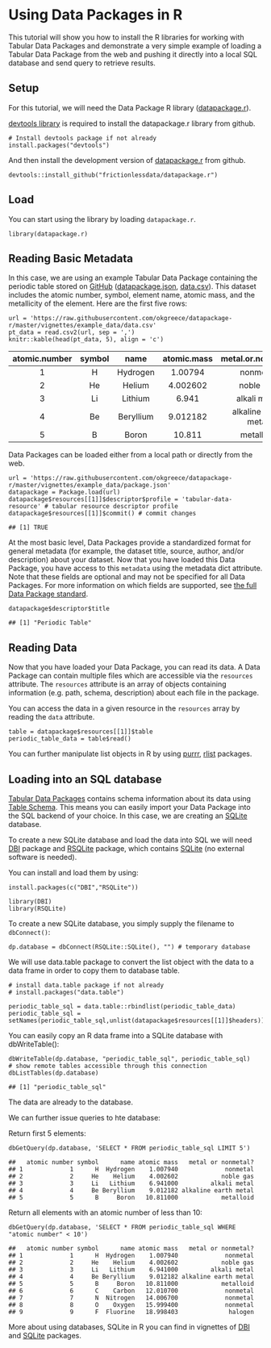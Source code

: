 Using Data Packages in R
========================

This tutorial will show you how to install the R libraries for working
with Tabular Data Packages and demonstrate a very simple example of
loading a Tabular Data Package from the web and pushing it directly into
a local SQL database and send query to retrieve results.

Setup
-----

For this tutorial, we will need the Data Package R library
([datapackage.r](https://github.com/frictionlessdata/datapackage-r)).

[devtools library](https://cran.r-project.org/package=devtools) is
required to install the datapackage.r library from github.

    # Install devtools package if not already
    install.packages("devtools")

And then install the development version of
[datapackage.r](https://github.com/frictionlessdata/datapackage-r) from
github.

    devtools::install_github("frictionlessdata/datapackage.r")

Load
----

You can start using the library by loading `datapackage.r`.

    library(datapackage.r)

Reading Basic Metadata
----------------------

In this case, we are using an example Tabular Data Package containing
the periodic table stored on
[GitHub](https://github.com/frictionlessdata/example-data-packages/tree/master/periodic-table)
([datapackage.json](https://raw.githubusercontent.com/frictionlessdata/example-data-packages/master/periodic-table/datapackage.json),
[data.csv](https://raw.githubusercontent.com/frictionlessdata/example-data-packages/master/periodic-table/data.csv)).
This dataset includes the atomic number, symbol, element name, atomic
mass, and the metallicity of the element. Here are the first five rows:

    url = 'https://raw.githubusercontent.com/okgreece/datapackage-r/master/vignettes/example_data/data.csv'
    pt_data = read.csv2(url, sep = ',')
    knitr::kable(head(pt_data, 5), align = 'c')

<table>
<thead>
<tr class="header">
<th align="center">atomic.number</th>
<th align="center">symbol</th>
<th align="center">name</th>
<th align="center">atomic.mass</th>
<th align="center">metal.or.nonmetal.</th>
</tr>
</thead>
<tbody>
<tr class="odd">
<td align="center">1</td>
<td align="center">H</td>
<td align="center">Hydrogen</td>
<td align="center">1.00794</td>
<td align="center">nonmetal</td>
</tr>
<tr class="even">
<td align="center">2</td>
<td align="center">He</td>
<td align="center">Helium</td>
<td align="center">4.002602</td>
<td align="center">noble gas</td>
</tr>
<tr class="odd">
<td align="center">3</td>
<td align="center">Li</td>
<td align="center">Lithium</td>
<td align="center">6.941</td>
<td align="center">alkali metal</td>
</tr>
<tr class="even">
<td align="center">4</td>
<td align="center">Be</td>
<td align="center">Beryllium</td>
<td align="center">9.012182</td>
<td align="center">alkaline earth metal</td>
</tr>
<tr class="odd">
<td align="center">5</td>
<td align="center">B</td>
<td align="center">Boron</td>
<td align="center">10.811</td>
<td align="center">metalloid</td>
</tr>
</tbody>
</table>

Data Packages can be loaded either from a local path or directly from
the web.

    url = 'https://raw.githubusercontent.com/okgreece/datapackage-r/master/vignettes/example_data/package.json'
    datapackage = Package.load(url)
    datapackage$resources[[1]]$descriptor$profile = 'tabular-data-resource' # tabular resource descriptor profile 
    datapackage$resources[[1]]$commit() # commit changes

    ## [1] TRUE

At the most basic level, Data Packages provide a standardized format for
general metadata (for example, the dataset title, source, author, and/or
description) about your dataset. Now that you have loaded this Data
Package, you have access to this `metadata` using the metadata dict
attribute. Note that these fields are optional and may not be specified
for all Data Packages. For more information on which fields are
supported, see [the full Data Package
standard](https://frictionlessdata.io/specs/data-package/).

    datapackage$descriptor$title

    ## [1] "Periodic Table"

Reading Data
------------

Now that you have loaded your Data Package, you can read its data. A
Data Package can contain multiple files which are accessible via the
`resources` attribute. The `resources` attribute is an array of objects
containing information (e.g. path, schema, description) about each file
in the package.

You can access the data in a given resource in the `resources` array by
reading the `data` attribute.

    table = datapackage$resources[[1]]$table
    periodic_table_data = table$read()

You can further manipulate list objects in R by using
[purrr](https://cran.r-project.org/package=purrr),
[rlist](https://cran.r-project.org/package=rlist) packages.

Loading into an SQL database
----------------------------

[Tabular Data
Packages](https://frictionlessdata.io/specs/tabular-data-package/)
contains schema information about its data using [Table
Schema](https://frictionlessdata.io/specs/table-schema/). This means you
can easily import your Data Package into the SQL backend of your choice.
In this case, we are creating an [SQLite](http://sqlite.org/) database.

To create a new SQLite database and load the data into SQL we will need
[DBI](https://cran.r-project.org/package=DBI) package and
[RSQLite](https://cran.r-project.org/package=RSQLite) package, which
contains [SQLite](https://www.sqlite.org/) (no external software is
needed).

You can install and load them by using:

    install.packages(c("DBI","RSQLite"))

    library(DBI)
    library(RSQLite)

To create a new SQLite database, you simply supply the filename to
`dbConnect()`:

    dp.database = dbConnect(RSQLite::SQLite(), "") # temporary database

We will use data.table package to convert the list object with the data
to a data frame in order to copy them to database table.

    # install data.table package if not already
    # install.packages("data.table")

    periodic_table_sql = data.table::rbindlist(periodic_table_data)
    periodic_table_sql = setNames(periodic_table_sql,unlist(datapackage$resources[[1]]$headers))

You can easily copy an R data frame into a SQLite database with
dbWriteTable():

    dbWriteTable(dp.database, "periodic_table_sql", periodic_table_sql)
    # show remote tables accessible through this connection
    dbListTables(dp.database)

    ## [1] "periodic_table_sql"

The data are already to the database.

We can further issue queries to hte database:

Return first 5 elements:

    dbGetQuery(dp.database, 'SELECT * FROM periodic_table_sql LIMIT 5')

    ##   atomic number symbol      name atomic mass   metal or nonmetal?
    ## 1             1      H  Hydrogen    1.007940             nonmetal
    ## 2             2     He    Helium    4.002602            noble gas
    ## 3             3     Li   Lithium    6.941000         alkali metal
    ## 4             4     Be Beryllium    9.012182 alkaline earth metal
    ## 5             5      B     Boron   10.811000            metalloid

Return all elements with an atomic number of less than 10:

    dbGetQuery(dp.database, 'SELECT * FROM periodic_table_sql WHERE "atomic number" < 10')

    ##   atomic number symbol      name atomic mass   metal or nonmetal?
    ## 1             1      H  Hydrogen    1.007940             nonmetal
    ## 2             2     He    Helium    4.002602            noble gas
    ## 3             3     Li   Lithium    6.941000         alkali metal
    ## 4             4     Be Beryllium    9.012182 alkaline earth metal
    ## 5             5      B     Boron   10.811000            metalloid
    ## 6             6      C    Carbon   12.010700             nonmetal
    ## 7             7      N  Nitrogen   14.006700             nonmetal
    ## 8             8      O    Oxygen   15.999400             nonmetal
    ## 9             9      F  Fluorine   18.998403              halogen

More about using databases, SQLite in R you can find in vignettes of
[DBI](https://cran.r-project.org/package=DBI) and
[SQLite](https://www.sqlite.org/) packages.
